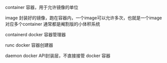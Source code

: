 container
容器，用于允许镜像的单位

image
封装好的镜像，跑在容器内，一个image可以允许多次，也就是一个image对应多个container
通常都是阉割版的小体积系统

containerd 
docker 容器管理器

runc 
docker 容器创建器

daemon 
docker API封装层，不直接接管 docker 容器